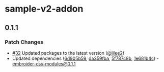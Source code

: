 # sample-v2-addon

## 0.1.1

### Patch Changes

- [#32](https://github.com/ijlee2/embroider-css-modules/pull/32) Updated packages to the latest version ([@ijlee2](https://github.com/ijlee2))
- Updated dependencies ([6d905b59](https://github.com/ijlee2/embroider-css-modules/commit/6d905b59), [da359fba](https://github.com/ijlee2/embroider-css-modules/commit/da359fba), [5f787c8b](https://github.com/ijlee2/embroider-css-modules/commit/5f787c8b), [1e681b4c](https://github.com/ijlee2/embroider-css-modules/commit/1e681b4c)) - embroider-css-modules@0.1.1
